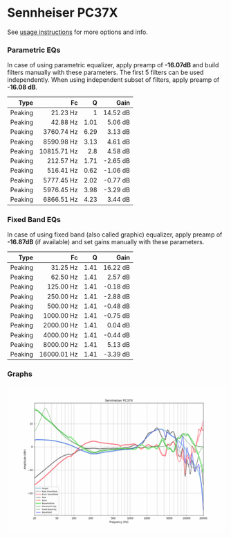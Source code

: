# Sennheiser PC37X
See [usage instructions](https://github.com/jaakkopasanen/AutoEq#usage) for more options and info.

### Parametric EQs
In case of using parametric equalizer, apply preamp of **-16.07dB** and build filters manually
with these parameters. The first 5 filters can be used independently.
When using independent subset of filters, apply preamp of **-16.08 dB**.

| Type    | Fc          |    Q | Gain     |
|--------:|------------:|-----:|---------:|
| Peaking | 21.23 Hz    | 1    | 14.52 dB |
| Peaking | 42.88 Hz    | 1.01 | 5.06 dB  |
| Peaking | 3760.74 Hz  | 6.29 | 3.13 dB  |
| Peaking | 8590.98 Hz  | 3.13 | 4.61 dB  |
| Peaking | 10815.71 Hz | 2.8  | 4.58 dB  |
| Peaking | 212.57 Hz   | 1.71 | -2.65 dB |
| Peaking | 516.41 Hz   | 0.62 | -1.06 dB |
| Peaking | 5777.45 Hz  | 2.02 | -0.77 dB |
| Peaking | 5976.45 Hz  | 3.98 | -3.29 dB |
| Peaking | 6866.51 Hz  | 4.23 | 3.44 dB  |

### Fixed Band EQs
In case of using fixed band (also called graphic) equalizer, apply preamp of **-16.87dB**
(if available) and set gains manually with these parameters.

| Type    | Fc          |    Q | Gain     |
|--------:|------------:|-----:|---------:|
| Peaking | 31.25 Hz    | 1.41 | 16.22 dB |
| Peaking | 62.50 Hz    | 1.41 | 2.57 dB  |
| Peaking | 125.00 Hz   | 1.41 | -0.18 dB |
| Peaking | 250.00 Hz   | 1.41 | -2.88 dB |
| Peaking | 500.00 Hz   | 1.41 | -0.48 dB |
| Peaking | 1000.00 Hz  | 1.41 | -0.75 dB |
| Peaking | 2000.00 Hz  | 1.41 | 0.04 dB  |
| Peaking | 4000.00 Hz  | 1.41 | -0.44 dB |
| Peaking | 8000.00 Hz  | 1.41 | 5.13 dB  |
| Peaking | 16000.01 Hz | 1.41 | -3.39 dB |

### Graphs
![](./Sennheiser%20PC37X.png)